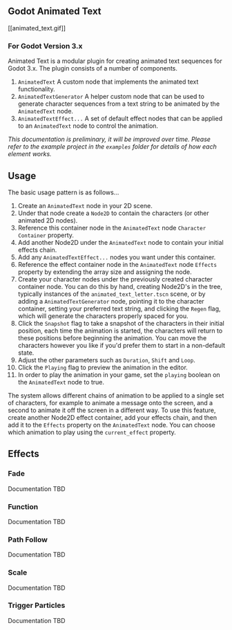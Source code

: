 ## Godot Animated Text

[[animated_text.gif]]

### For Godot Version 3.x

Animated Text is a modular plugin for creating animated text
sequences for Godot 3.x. The plugin consists of a number of 
components.

1. ```AnimatedText``` A custom node that implements the animated
text functionality.
2. ```AnimatedTextGenerator``` A helper custom node that can be
used to generate character sequences from a text string to be
animated by the ```AnimatedText``` node.
3. ```AnimatedTextEffect...``` A set of default effect nodes that
can be applied to an ```AnimatedText``` node to control the
animation.

_This documentation is preliminary, it will be improved over time._
_Please refer to the example project in the `examples` folder for details of how each element works._

## Usage

The basic usage pattern is as follows...

1. Create an ```AnimatedText``` node in your 2D scene.
2. Under that node create a ```Node2D``` to contain the characters (or other animated 2D nodes).
3. Reference this container node in the ```AnimatedText``` node `Character Container` property.
4. Add another Node2D under the ```AnimatedText``` node to contain your initial effects chain.
5. Add any ```AnimatedTextEffect...``` nodes you want under this container.
6. Reference the effect container node in the ```AnimatedText``` node `Effects` property by
extending the array size and assigning the node.
7. Create your character nodes under the previously created character container node. You can
do this by hand, creating Node2D's in the tree, typically instances of the `animated_text_letter.tscn`
scene, or by adding a ```AnimatedTextGenerator``` node, pointing it to the character container,
setting your preferred text string, and clicking the `Regen` flag, which will generate the characters
properly spaced for you.
8. Click the `Snapshot` flag to take a snapshot of the characters in their initial position, each time
the animation is started, the characters will return to these positions before beginning the animation.
You can move the characters however you like if you'd prefer them to start in a non-default state.
9. Adjust the other parameters such as `Duration`, `Shift` and `Loop`.
10. Click the `Playing` flag to preview the animation in the editor.
11. In order to play the animation in your game, set the `playing` boolean on the ```AnimatedText```
node to true.

The system allows different chains of animation to be applied to a single set of characters, for example
to animate a message onto the screen, and a second to animate it off the screen in a different way. To
use this feature, create another Node2D effect container, add your effects chain, and then add it to the
`Effects` property on the ```AnimatedText``` node. You can choose which animation to play using the
`current_effect` property.

## Effects

### Fade
Documentation TBD

### Function
Documentation TBD

### Path Follow
Documentation TBD

### Scale
Documentation TBD

### Trigger Particles
Documentation TBD
